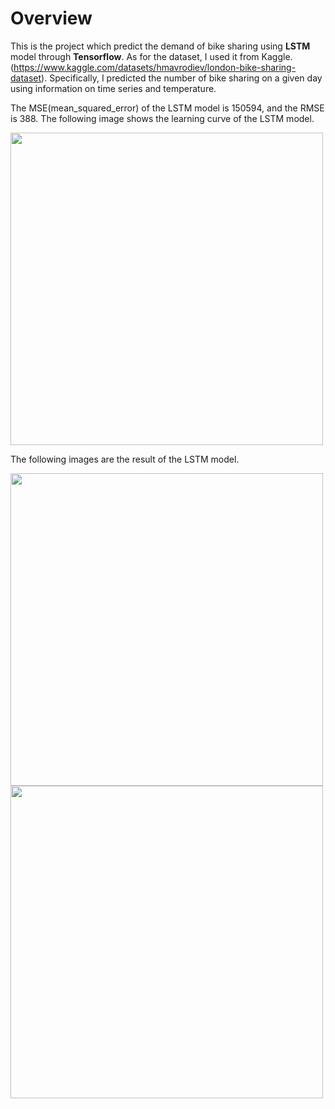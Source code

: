 # Overview
This is the project which predict the demand of bike sharing using **LSTM** model through **Tensorflow**. As for the dataset, I used it from Kaggle.(https://www.kaggle.com/datasets/hmavrodiev/london-bike-sharing-dataset).
Specifically, I predicted the number of bike sharing on a given day using information on time series and temperature.

The MSE(mean_squared_error) of the LSTM model is 150594, and the RMSE is 388. 
The following image shows the learning curve of the LSTM model.

<img src="https://user-images.githubusercontent.com/79394001/235373759-6365694b-c22c-4136-b4f3-9bf9a33d80bc.png" width="500">


The following images are the result of the LSTM model.

<img src="https://user-images.githubusercontent.com/79394001/235373795-d9be0852-a9da-4e47-b696-d83f91fd0579.png" width="500">

<img src="https://user-images.githubusercontent.com/79394001/235373796-e3a617d2-1cd0-4b2d-abcb-ae9fa545b626.png" width="500">
